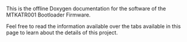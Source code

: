 This is the offline Doxygen documentation for the software of the MTKATR001 Bootloader Firmware.

Feel free to read the information available over the tabs available in this page to learn about the details of this
project.
